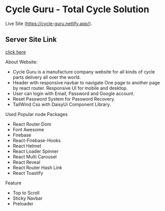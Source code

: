 # Cycle Guru - Total Cycle Solution

Live Site (https://cycle-guru.netlify.app/).

## Server Site Link 
[click here](https://github.com/shantovai024/manufacturing-server)

About Website:
* Cycle Guru is a manufacture company website for all kinds of cycle parts delivery all over the world.
* Header with responsive navbar to navigate One page to another page by react router. Responsive UI for mobile and desktop.
* User can login with Email, Password and Google account.
* Reset Password System for Password Recovery.
* TailWind Css with DaisyUi Component Library.

Used Popular node Packages
* React Router Dom
* Font Awesome
* Firebase
* React-Firebase-Hooks
* React Helmet
* React Loader Spinner
* React Multi Carousel
* React Reveal
* React Router Hash Link
* React Toastify

Feature
* Top to Scroll
* Sticky Navbar
* Preloader